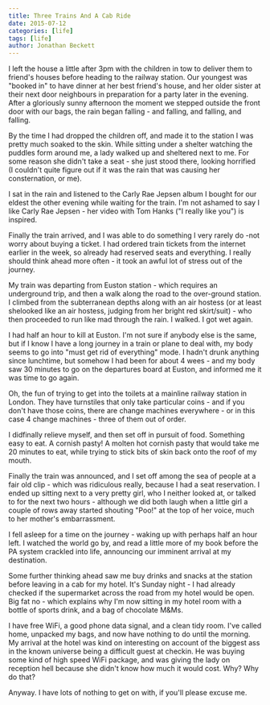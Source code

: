 ```yaml
---
title: Three Trains And A Cab Ride
date: 2015-07-12
categories: [life]
tags: [life]
author: Jonathan Beckett
---
```


I left the house a little after 3pm with the children in tow to deliver them to friend's houses before heading to the railway station. Our youngest was "booked in" to have dinner at her best friend's house, and her older sister at their next door neighbours in preparation for a party later in the evening. After a gloriously sunny afternoon the moment we stepped outside the front door with our bags, the rain began falling - and falling, and falling, and falling.

By the time I had dropped the children off, and made it to the station I was pretty much soaked to the skin. While sitting under a shelter watching the puddles form around me, a lady walked up and sheltered next to me. For some reason she didn't take a seat - she just stood there, looking horrified (I couldn't quite figure out if it was the rain that was causing her consternation, or me).

I sat in the rain and listened to the Carly Rae Jepsen album I bought for our eldest the other evening while waiting for the train. I'm not ashamed to say I like Carly Rae Jepsen - her video with Tom Hanks ("I really like you") is inspired.

Finally the train arrived, and I was able to do something I very rarely do -not worry about buying a ticket. I had ordered train tickets from the internet earlier in the week, so already had reserved seats and everything. I really should think ahead more often - it took an awful lot of stress out of the journey.

My train was departing from Euston station - which requires an underground trip, and then a walk along the road to the over-ground station. I climbed from the subterranean depths along with an air hostess (or at least shelooked like an air hostess, judging from her bright red skirt/suit) - who then proceeded to run like mad through the rain. I walked. I got wet again.

I had half an hour to kill at Euston. I'm not sure if anybody else is the same, but if I know I have a long journey in a train or plane to deal with, my body seems to go into "must get rid of everything" mode. I hadn't drunk anything since lunchtime, but somehow I had been for about 4 wees - and my body saw 30 minutes to go on the departures board at Euston, and informed me it was time to go again.

Oh, the fun of trying to get into the toilets at a mainline railway station in London. They have turnstiles that only take particular coins - and if you don't have those coins, there are change machines everywhere - or in this case 4 change machines - three of them out of order.

I didfinally relieve myself, and then set off in pursuit of food. Something easy to eat. A cornish pasty! A molten hot cornish pasty that would take me 20 minutes to eat, while trying to stick bits of skin back onto the roof of my mouth.

Finally the train was announced, and I set off among the sea of people at a fair old clip - which was ridiculous really, because I had a seat reservation. I ended up sitting next to a very pretty girl, who I neither looked at, or talked to for the next two hours - although we did both laugh when a little girl a couple of rows away started shouting "Poo!" at the top of her voice, much to her mother's embarrassment.

I fell asleep for a time on the journey - waking up with perhaps half an hour left. I watched the world go by, and read a little more of my book before the PA system crackled into life, announcing our imminent arrival at my destination.

Some further thinking ahead saw me buy drinks and snacks at the station before leaving in a cab for my hotel. It's Sunday night - I had already checked if the supermarket across the road from my hotel would be open. Big fat no - which explains why I'm now sitting in my hotel room with a bottle of sports drink, and a bag of chocolate M&Ms.

I have free WiFi, a good phone data signal, and a clean tidy room. I've called home, unpacked my bags, and now have nothing to do until the morning. My arrival at the hotel was kind on interesting on account of the biggest ass in the known universe being a difficult guest at checkin. He was buying some kind of high speed WiFi package, and was giving the lady on reception hell because she didn't know how much it would cost. Why? Why do that?

Anyway. I have lots of nothing to get on with, if you'll please excuse me.